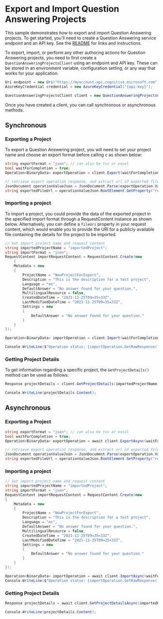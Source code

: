 # Export and Import Question Answering Projects

This sample demonstrates how to export and import Question Answering projects. To get started, you'll need to create a Question Answering service endpoint and an API key. See the [README](https://github.com/Azure/azure-sdk-for-net/blob/main/sdk/cognitivelanguage/Azure.AI.Language.QuestionAnswering/README.md) for links and instructions.

To export, import, or perform any other authoring actions for Question Answering projects, you need to first create a `QuestionAnsweringProjectsClient` using an endpoint and API key. These can be stored in an environment variable, configuration setting, or any way that works for your application.

```C# Snippet:QuestionAnsweringProjectsClient_Create
Uri endpoint = new Uri("https://myaccount.api.cognitive.microsoft.com");
AzureKeyCredential credential = new AzureKeyCredential("{api-key}");

QuestionAnsweringProjectsClient client = new QuestionAnsweringProjectsClient(endpoint, credential);
```

Once you have created a client, you can call synchronous or asynchronous methods.

## Synchronous

### Exporting a Project

To export a Question Answering project, you will need to set your project name and choose an export format before calling c as shown below:

```C# Snippet:QuestionAnsweringProjectsClient_ExportProject
string exportFormat = "json"; // can also be tsv or excel
bool waitForCompletion = true;
Operation<BinaryData> exportOperation = client.Export(waitForCompletion, exportedProjectName, exportFormat);

// retrieve export operation response, and extract url of exported file
JsonDocument operationValueJson = JsonDocument.Parse(exportOperation.Value);
string exportedFileUrl = operationValueJson.RootElement.GetProperty("resultUrl").ToString();
```

### Importing a project

To import a project, you could provide the data of the exported project in the specified import format through a RequestContent instance as shown below. Alternatively, you can define a `fileUri` property in your request content, which would enable you to provide the URI for a publicly available file containing the details for the project to be imported.

```C# Snippet:QuestionAnsweringProjectsClient_ImportProject
// Set import project name and request content
string importedProjectName = "importedProject";
string importFormat = "json";
RequestContent importRequestContent = RequestContent.Create(new
    {
    Metadata = new
    {
        ProjectName = "NewProjectForExport",
        Description = "This is the description for a test project",
        Language = "en",
        DefaultAnswer = "No answer found for your question.",
        MultilingualResource = false,
        CreatedDateTime = "2021-11-25T09=35=33Z",
        LastModifiedDateTime = "2021-11-25T09=35=33Z",
        Settings = new
        {
            DefaultAnswer = "No answer found for your question."
        }
    }
});

Operation<BinaryData> importOperation = client.Import(waitForCompletion, importedProjectName, importRequestContent, importFormat);

Console.WriteLine($"Operation status: {importOperation.GetRawResponse().Status}");
```

### Getting Project Details

To get information regarding a specific project, the `GetProjectDetails()` method can be used as follows:

```C# Snippet:QuestionAnsweringProjectsClient_GetProjectDetails
Response projectDetails = client.GetProjectDetails(importedProjectName);

Console.WriteLine(projectDetails.Content);
```

## Asynchronous

### Exporting a Project

```C# Snippet:QuestionAnsweringProjectsClient_ExportProjectAsync
string exportFormat = "json"; // can also be tsv or excel
bool waitForCompletion = true;
Operation<BinaryData> exportOperation = await client.ExportAsync(waitForCompletion, exportedProjectName, exportFormat);

// retrieve export operation response, and extract url of exported file
JsonDocument operationValueJson = JsonDocument.Parse(exportOperation.Value);
string exportedFileUrl = operationValueJson.RootElement.GetProperty("resultUrl").ToString();
```

### Importing a project

```C# Snippet:QuestionAnsweringProjectsClient_ImportProjectAsync
// Set import project name and request content
string importedProjectName = "importedProject";
string importFormat = "json";
RequestContent importRequestContent = RequestContent.Create(new
{
    Metadata = new
    {
        ProjectName = "NewProjectForExport",
        Description = "This is the description for a test project",
        Language = "en",
        DefaultAnswer = "No answer found for your question.",
        MultilingualResource = false,
        CreatedDateTime = "2021-11-25T09=35=33Z",
        LastModifiedDateTime = "2021-11-25T09=35=33Z",
        Settings = new
        {
            DefaultAnswer = "No answer found for your question."
        }
    }
});

Operation<BinaryData> importOperation = await client.ImportAsync(waitForCompletion, importedProjectName, importRequestContent, importFormat);
Console.WriteLine($"Operation status: {importOperation.GetRawResponse().Status}");
```

### Getting Project Details

```C# Snippet:QuestionAnsweringProjectsClient_GetProjectDetailsAsync
Response projectDetails = await client.GetProjectDetailsAsync(importedProjectName);

Console.WriteLine(projectDetails.Content);
```
